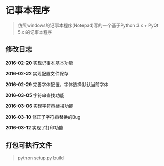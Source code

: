 # 记事本程序

> 仿照windows的记事本程序(Notepad)写的一个基于Python 3.x + PyQt 5.x 的记事本程序

## 修改日志
**2016-02-20** 实现记事本基本功能

**2016-02-22** 实现配置文件保存

**2016-02-29** 完善字体配置，字体选择默认当前字体

**2016-03-05** 字符串查找功能

**2016-03-06** 实现字符串替换功能

**2016-03-10** 修正了字符串替换的Bug

**2016-03-12** 实现了打印功能

## 打包可执行文件
> python setup.py build